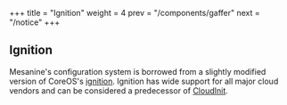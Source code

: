 +++
title = "Ignition"
weight = 4
prev = "/components/gaffer"
next = "/notice"
+++

## Ignition

Mesanine's configuration system is borrowed from a slightly modified version of CoreOS's [ignition](https://github.com/coreos/ignition). Ignition has wide support for all major cloud vendors and can be considered a predecessor of [CloudInit](https://cloudinit.readthedocs.io/en/latest/).

